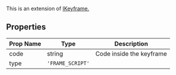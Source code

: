This is an extension of [IKeyframe.](/Documentation/Interfaces/IKeyframe.md)

## Properties

| Prop Name | Type | Description |
| --------------------- | ------ | ------------------- |
| code | string | Code inside the keyframe |
| type | `'FRAME_SCRIPT'` | |